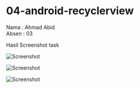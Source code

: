 # 04-android-recyclerview
Nama  : Ahmad Abid</br>
Absen : 03</br>

Hasil Screenshot task </br>

![Screenshot](images/hasil1.jpeg) </br>

![Screenshot](images/hasil2.jpeg) </br>

![Screenshot](images/hasil3.jpeg) </br>
